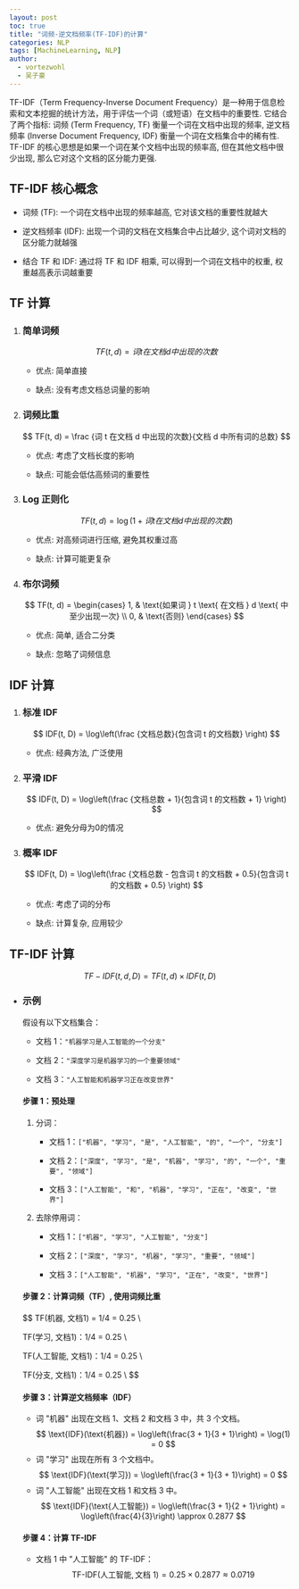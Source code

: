 ```yaml
---
layout: post
toc: true
title: "词频-逆文档频率(TF-IDF)的计算"
categories: NLP
tags: [MachineLearning, NLP]
author:
  - vortezwohl
  - 吴子豪
---
```

TF-IDF（Term Frequency-Inverse Document Frequency）是一种用于信息检索和文本挖掘的统计方法，用于评估一个词（或短语）在文档中的重要性. 它结合了两个指标: 词频 (Term Frequency, TF) 衡量一个词在文档中出现的频率, 逆文档频率 (Inverse Document Frequency, IDF) 衡量一个词在文档集合中的稀有性. TF-IDF 的核心思想是如果一个词在某个文档中出现的频率高, 但在其他文档中很少出现, 那么它对这个文档的区分能力更强.

## TF-IDF 核心概念

- 词频 (TF): 一个词在文档中出现的频率越高, 它对该文档的重要性就越大

- 逆文档频率 (IDF): 出现一个词的文档在文档集合中占比越少, 这个词对文档的区分能力就越强

- 结合 TF 和 IDF: 通过将 TF 和 IDF 相乘, 可以得到一个词在文档中的权重, 权重越高表示词越重要

## TF 计算

1. ### 简单词频

    $$
    TF(t, d) = 词 t 在文档 d 中出现的次数
    $$

    - 优点: 简单直接

    - 缺点: 没有考虑文档总词量的影响

2. ### 词频比重

    $$
    TF(t, d) = \frac {词 t 在文档 d 中出现的次数}{文档 d 中所有词的总数}
    $$

    - 优点: 考虑了文档长度的影响

    - 缺点: 可能会低估高频词的重要性

3. ### Log 正则化

    $$
    TF(t, d) = \log(1 + 词 t 在文档 d 中出现的次数)
    $$

    - 优点: 对高频词进行压缩, 避免其权重过高

    - 缺点: 计算可能更复杂

4. ### 布尔词频

    $$
    TF(t, d) = \begin{cases}
    1, & \text{如果词 } t \text{ 在文档 } d \text{ 中至少出现一次} \\
    0, & \text{否则}
    \end{cases}
    $$

    - 优点: 简单, 适合二分类

    - 缺点: 忽略了词频信息

## IDF 计算

1. ### 标准 IDF

    $$
    IDF(t, D) = \log\left(\frac {文档总数}{包含词 t 的文档数} \right)
    $$

    - 优点: 经典方法, 广泛使用

2. ### 平滑 IDF

    $$
    IDF(t, D) = \log\left(\frac {文档总数 + 1}{包含词 t 的文档数 + 1} \right)
    $$

    - 优点: 避免分母为0的情况

3. ### 概率 IDF

    $$
    IDF(t, D) = \log\left(\frac {文档总数 - 包含词 t 的文档数 + 0.5}{包含词 t 的文档数 + 0.5} \right)
    $$

    - 优点: 考虑了词的分布

    - 缺点: 计算复杂, 应用较少

## TF-IDF 计算

$$
TF-IDF(t, d, D) = TF(t, d) \times IDF(t, D)
$$

- ### 示例

    假设有以下文档集合：

    - 文档 1：`"机器学习是人工智能的一个分支"`

    - 文档 2：`"深度学习是机器学习的一个重要领域"`

    - 文档 3：`"人工智能和机器学习正在改变世界"`

    #### 步骤 1：预处理

    1. 分词：

        - 文档 1：`["机器", "学习", "是", "人工智能", "的", "一个", "分支"]`

        - 文档 2：`["深度", "学习", "是", "机器", "学习", "的", "一个", "重要", "领域"]`

        - 文档 3：`["人工智能", "和", "机器", "学习", "正在", "改变", "世界"]`

    2. 去除停用词：
        - 文档 1：`["机器", "学习", "人工智能", "分支"]`

        - 文档 2：`["深度", "学习", "机器", "学习", "重要", "领域"]`

        - 文档 3：`["人工智能", "机器", "学习", "正在", "改变", "世界"]`

    #### 步骤 2：计算词频（TF）, 使用词频比重
    
    $$
    TF(机器, 文档1) = 1/4 = 0.25 \\

    TF(学习, 文档1)：1/4 = 0.25 \\

    TF(人工智能, 文档1)：1/4 = 0.25 \\

    TF(分支, 文档1)：1/4 = 0.25 \\
    $$

    #### 步骤 3：计算逆文档频率（IDF）

    - 词 "机器" 出现在文档 1、文档 2 和文档 3 中，共 3 个文档。
    $$
    \text{IDF}(\text{机器}) = \log\left(\frac{3 + 1}{3 + 1}\right) = \log(1) = 0
    $$
    - 词 "学习" 出现在所有 3 个文档中。
    $$
    \text{IDF}(\text{学习}) = \log\left(\frac{3 + 1}{3 + 1}\right) = 0
    $$
    - 词 "人工智能" 出现在文档 1 和文档 3 中。
    $$
    \text{IDF}(\text{人工智能}) = \log\left(\frac{3 + 1}{2 + 1}\right) = \log\left(\frac{4}{3}\right) \approx 0.2877
    $$

    #### 步骤 4：计算 TF-IDF

    - 文档 1 中 "人工智能" 的 TF-IDF：
    $$
    \text{TF-IDF}(\text{人工智能}, \text{文档 1}) = 0.25 \times 0.2877 \approx 0.0719
    $$